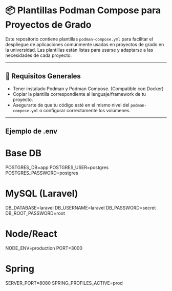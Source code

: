 # 📦 Plantillas Podman Compose para Proyectos de Grado

Este repositorio contiene plantillas `podman-compose.yml` para facilitar el despliegue de aplicaciones comúnmente usadas en proyectos de grado en la universidad. Las plantillas están listas para usarse y adaptarse a las necesidades de cada proyecto.

---

## 🧰 Requisitos Generales

- Tener instalado Podman y Podman Compose. (Compatible con Docker)
- Copiar la plantilla correspondiente al lenguaje/framework de tu proyecto.
- Asegurarte de que tu código esté en el mismo nivel del `podman-compose.yml` o configurar correctamente los volúmenes.

---
## Ejemplo de .env
# Base DB
POSTGRES_DB=app
POSTGRES_USER=postgres
POSTGRES_PASSWORD=postgres

# MySQL (Laravel)
DB_DATABASE=laravel
DB_USERNAME=laravel
DB_PASSWORD=secret
DB_ROOT_PASSWORD=root

# Node/React
NODE_ENV=production
PORT=3000

# Spring
SERVER_PORT=8080
SPRING_PROFILES_ACTIVE=prod


